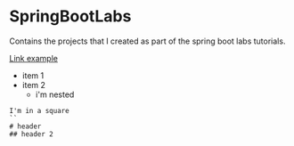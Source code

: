 # SpringBootLabs
Contains the projects that I created as part of the spring boot labs tutorials.

[Link example](https://docs.google.com/spreadsheets/d/1itKzbmhJfhhEdxjnZUbodz0vzlJsDbMrQRfObObNplo/edit#gid=670779045)

* item 1
* item 2
  * i'm nested
  
```
I'm in a square
``
# header
## header 2
